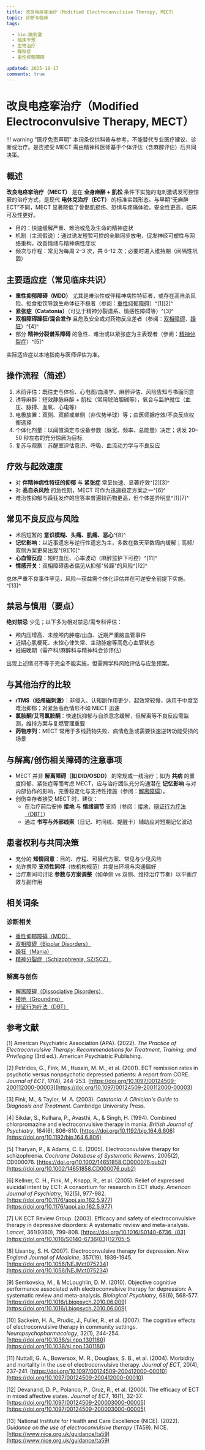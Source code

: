 ```yaml
---
title: 改良电痉挛治疗（Modified Electroconvulsive Therapy, MECT）
topic: 诊断与临床
tags:

  - bio:脑刺激
  - 临床干预
  - 生物治疗
  - 躁郁症
  - 重性抑郁障碍

updated: 2025-10-17
comments: true
---
```


# 改良电痉挛治疗（Modified Electroconvulsive Therapy, MECT）

!!! warning "医疗免责声明"
    本词条仅供科普与参考，不能替代专业医疗建议、诊断或治疗。是否接受 MECT 需由精神科医师基于个体评估（含麻醉评估）后共同决策。

## 概述

**改良电痉挛治疗（MECT）** 是在 **全身麻醉 + 肌松** 条件下实施的电刺激诱发可控惊厥的治疗方式，是现代 **电休克治疗（ECT）** 的标准实践形态。与早期“无麻醉 ECT”不同，MECT 显著降低了骨骼肌损伤、恐惧与疼痛体验，安全性更高，临床可及性更好。

- 目的：快速缓解严重、难治或危及生命的精神症状
- 机制（主流假说）：通过诱发短暂可控的全脑同步放电，促发神经可塑性与网络重构，改善情绪与精神病性症状
- 频次与疗程：常见为每周 2–3 次，共 6–12 次；必要时进入维持期（间隔性巩固）

## 主要适应症（常见临床共识）

- **重性抑郁障碍（MDD）** 尤其是难治性或伴精神病性特征者，或存在高自杀风险、拒食拒饮导致生命体征不稳者（参阅：[重性抑郁障碍](Major-Depressive-Disorder-MDD.md)）^[1][2]^
- **紧张症（Catatonia）**（可见于精神分裂谱系、情感性障碍等）^[3]^
- **双相障碍躁狂/混合发作** 且危及安全或对药物反应差者（参阅：[双相障碍](Bipolar-Disorders.md)、[躁狂](Mania.md)）^[4]^
- 部分 **精神分裂谱系障碍** 的急性、难治或以紧张症为主表现者（参阅：[精神分裂症](Schizophrenia-SZ.md)）^[5]^

实际适应症以本地指南与医师评估为准。

## 操作流程（简述）

1. 术前评估：既往史与体检、心电图/血液学、麻醉评估、风险告知与书面同意
2. 诱导麻醉：短效静脉麻醉 + 肌松（常用琥珀胆碱等），氧合与监护就位（血压、脉搏、血氧、心电等）
3. 电极放置：双侧、双额或单侧（非优势半球）等；由医师据疗效/不良反应权衡选择
4. 个体化剂量：以阈值滴定与设备参数（脉宽、频率、总能量）决定；诱发 20–50 秒左右的充分惊厥为目标
5. 复苏与观察：苏醒室评估意识、呼吸、血流动力学与不良反应

## 疗效与起效速度

- 对 **伴精神病性特征的抑郁** 与 **紧张症** 常呈快速、显著疗效^[2][3]^
- 对 **高自杀风险** 的急性期，MECT 可作为迅速稳定方案之一^[6]^
- 难治性抑郁与躁狂发作的应答率普遍较药物更高，但个体差异明显^[1][7]^

## 常见不良反应与风险

- 术后短暂的 **意识模糊、头痛、肌痛、恶心**^[8]^
- **记忆影响**：以近事遗忘与逆行性遗忘为主，多数在数天至数周内缓解；高频/双侧方案更易出现^[9][10]^
- **心血管反应**：短时血压、心率波动（麻醉监护下可控）^[11]^
- **情感开关**：双相障碍患者偶见从抑郁"转躁"的风险^[12]^

总体严重不良事件罕见，风险—获益需个体化评估并在可逆安全前提下实施。^[13]^

## 禁忌与慎用（要点）

**绝对禁忌** 少见；以下多为相对禁忌/需专科评估：

- 颅内压增高、未控颅内肿瘤/出血、近期严重脑血管事件
- 近期心肌梗死、未控心律失常、主动脉瘤等高危心血管状态
- 妊娠晚期（需产科/麻醉科与精神科会诊评估）

出现上述情况不等于完全不能实施，但需跨学科风险评估与应急预案。

## 与其他治疗的比较

- **rTMS（经颅磁刺激）**：非侵入、认知副作用更少，起效常较慢，适用于中度至难治抑郁；对紧急高危情形不如 MECT 迅速
- **氯胺酮/艾司氯胺酮**：快速抗抑郁与自杀意念缓解，但解离等不良反应需监测，维持方案与复燃管理重要
- **药物序列**：MECT 常用于多线药物失败、病情危急或需要快速逆转功能受损的场景

## 与解离/创伤相关障碍的注意事项

- MECT 并非 **解离障碍（如 DID/OSDD）** 的常规或一线治疗；如为 **共病** 的重度抑郁、紧张症等而考虑 MECT，应与治疗团队充分沟通潜在 **记忆影响** 与对内部协作的影响，完善稳定化与支持性措施（参阅：[解离障碍](Dissociative-Disorders.md)）。
- 创伤幸存者接受 MECT 时，建议：
    - 在治疗前后安排 **接地** 与 **情绪调节** 支持（参阅：[接地](Grounding.md)、[辩证行为疗法（DBT）](Dialectical-Behavior-Therapy-DBT.md)）
    - 通过 **书写与外部线索**（日记、时间线、提醒卡）辅助应对短期记忆波动

## 患者权利与共同决策

- 充分的 **知情同意**：目的、疗程、可替代方案、常见与少见风险
- 允许携带 **支持性同伴**（依机构规范）并提出环境与沟通偏好
- 治疗期间可讨论 **参数与方案调整**（如单侧 vs 双侧、维持治疗节奏）以平衡疗效与副作用

## 相关词条

### 诊断相关

- [重性抑郁障碍（MDD）](Major-Depressive-Disorder-MDD.md)
- [双相障碍（Bipolar Disorders）](Bipolar-Disorders.md)
- [躁狂（Mania）](Mania.md)
- [精神分裂症（Schizophrenia, SZ/SCZ）](Schizophrenia-SZ.md)

### 解离与创伤

- [解离障碍（Dissociative Disorders）](Dissociative-Disorders.md)
- [接地（Grounding）](Grounding.md)
- [辩证行为疗法（DBT）](Dialectical-Behavior-Therapy-DBT.md)

## 参考文献

[1] American Psychiatric Association (APA). (2022). *The Practice of Electroconvulsive Therapy: Recommendations for Treatment, Training, and Privileging* (3rd ed.). American Psychiatric Publishing.

[2] Petrides, G., Fink, M., Husain, M. M., et al. (2001). ECT remission rates in psychotic versus nonpsychotic depressed patients: A report from CORE. *Journal of ECT*, 17(4), 244-253. [https://doi.org/10.1097/00124509-200112000-00003](https://doi.org/10.1097/00124509-200112000-00003)

[3] Fink, M., & Taylor, M. A. (2003). *Catatonia: A Clinician's Guide to Diagnosis and Treatment*. Cambridge University Press.

[4] Sikdar, S., Kulhara, P., Avasthi, A., & Singh, H. (1994). Combined chlorpromazine and electroconvulsive therapy in mania. *British Journal of Psychiatry*, 164(6), 806-810. [https://doi.org/10.1192/bjp.164.6.806](https://doi.org/10.1192/bjp.164.6.806)

[5] Tharyan, P., & Adams, C. E. (2005). Electroconvulsive therapy for schizophrenia. *Cochrane Database of Systematic Reviews*, 2005(2), CD000076. [https://doi.org/10.1002/14651858.CD000076.pub2](https://doi.org/10.1002/14651858.CD000076.pub2)

[6] Kellner, C. H., Fink, M., Knapp, R., et al. (2005). Relief of expressed suicidal intent by ECT: A consortium for research in ECT study. *American Journal of Psychiatry*, 162(5), 977-982. [https://doi.org/10.1176/appi.ajp.162.5.977](https://doi.org/10.1176/appi.ajp.162.5.977)

[7] UK ECT Review Group. (2003). Efficacy and safety of electroconvulsive therapy in depressive disorders: A systematic review and meta-analysis. *Lancet*, 361(9360), 799-808. [https://doi.org/10.1016/S0140-6736（03](https://doi.org/10.1016/S0140-6736(03))12705-5

[8] Lisanby, S. H. (2007). Electroconvulsive therapy for depression. *New England Journal of Medicine*, 357(19), 1939-1945. [https://doi.org/10.1056/NEJMct075234](https://doi.org/10.1056/NEJMct075234)

[9] Semkovska, M., & McLoughlin, D. M. (2010). Objective cognitive performance associated with electroconvulsive therapy for depression: A systematic review and meta-analysis. *Biological Psychiatry*, 68(6), 568-577. [https://doi.org/10.1016/j.biopsych.2010.06.009](https://doi.org/10.1016/j.biopsych.2010.06.009)

[10] Sackeim, H. A., Prudic, J., Fuller, R., et al. (2007). The cognitive effects of electroconvulsive therapy in community settings. *Neuropsychopharmacology*, 32(1), 244-254. [https://doi.org/10.1038/sj.npp.1301180](https://doi.org/10.1038/sj.npp.1301180)

[11] Nuttall, G. A., Bowersox, M. R., Douglass, S. B., et al. (2004). Morbidity and mortality in the use of electroconvulsive therapy. *Journal of ECT*, 20(4), 237-241. [https://doi.org/10.1097/00124509-200412000-00010](https://doi.org/10.1097/00124509-200412000-00010)

[12] Devanand, D. P., Polanco, P., Cruz, R., et al. (2000). The efficacy of ECT in mixed affective states. *Journal of ECT*, 16(1), 32-37. [https://doi.org/10.1097/00124509-200003000-00005](https://doi.org/10.1097/00124509-200003000-00005)

[13] National Institute for Health and Care Excellence (NICE). (2022). *Guidance on the use of electroconvulsive therapy* (TA59). NICE. [https://www.nice.org.uk/guidance/ta59](https://www.nice.org.uk/guidance/ta59)
